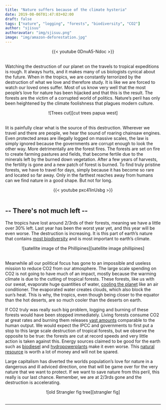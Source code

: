 ```yaml
---
title: "Nature suffers because of the climate hysteria"
date: 2019-08-06T01:47:03+02:00
draft: false
tags: ["nature", "logging", "forests", "biodiversity", "CO2"]
author: "sjisuu"
authoravatar: "img/sjisuu.png"
image: "img/amazon-deforestation.jpg"
---
```


<div align="center">{{< youtube 0DnvA5-Ndoc >}}</div><br>

Watching  the destruction of our planet on the travels to  tropical expeditions is rough. It always hurts, and it makes many of us biologists cynical about the future. When in the tropics, we are constantly terrorized by the destruction of what we love and therefore study. It is like we are forced to watch our loved ones suffer. Most of us know very well that the most people’s love for nature has been hijacked and that this is the result. The forests are the victim of a corrupted world of politics. Nature’s peril has only been heightened by the climate foolishness that plagues modern culture.

<div align="center">
![Trees cut][cut trees papua west]
</div><br>

Iit is painfully clear what is the source of this destruction. Wherever we travel and there are people, we hear the sound of roaring chainsaw engines. Even protected areas are illegally logged on massive scales, the law is simply ignored because the governments are corrupt enough to look the other way. More detrimentally are the forest fires. The forests are set on fire to create farming pastures and fields, that become fertile due to the minerals left by the burned down vegetation. After a few years of harvests, the fertility is gone and a new patch of forest is burned. To find truly pristine forests, we have to travel for days, simply because it has become so rare and located so far away. Only in the farthest reaches away from humans can we find nature in a good shape. But not for long.


<div align="center">{{< youtube pxc41inUsbg >}}</div><br>

## -- There's not much left --

The tropics have lost around 2/3rds of their forests, meaning we have a little over 30% left. Last year has been the worst year yet, and this year will be even worse. The destruction is increasing. It is this part of earth’s nature that contains [most biodiversity] and is most important to earth’s climate. 

<div align="center">
![satellite image of the Phillipines][satellite image phillipines]
</div><br>

Meanwhile all our political focus has gone to an impossible and useless mission to reduce CO2 from our atmosphere. The large scale spending on CO2 is not going to have much of an impact, mostly because the warming climate is due to the cutting of tropical forests. These forests, like us with our sweat, evaporate huge quantities of water, [cooling the planet] like an air conditioner. The evaporated water creates clouds, which also block the sun’s heat. This is why, the tropics, even though being closer to the equator than the hot deserts, are so much cooler than the deserts on earth.

If CO2 truly was really such big problem, logging and burning of these forests would have been stopped immediately. Living forests consume CO2 at great rates and burning them releases [vast amounts] comparable to the human output. We would expect the IPCC and governments to first put a stop to this large scale destruction of tropical forests, but we observe the opposite to be true: the forests are cut at record speeds and very little action is taken against this. Energy sources claimed to be good for the earth such as [biodiesel] and [hydropowerplants] make it even worse. This [natural resource] is worth a lot of money and will not be spared.

Large capitalism has diverted the worlds population’s love for nature in a dangerous and ill adviced direction, one that will be game over for the very nature that we want to protect. If we want to save nature from this peril, this really is our last chance. Remember, we are at 2/3rds gone and the destruction is accelerating.

<div align="center">
![old Strangler fig tree][strangler fig]
</div><br>

---
 
[most biodiversity]: http://www1.biologie.uni-hamburg.de/b-online/e56/56b.htm
[vast amounts]: https://psmag.com/environment/tropical-deforestation-leads-to-more-carbon-emissions
[natural resource]: https://globalforestatlas.yale.edu/forest-use-logging/logging
[cooling the planet]: https://www.livescience.com/4410-tropical-trees-cool-earth-effectively.html
[biodiesel]: https://globalforestatlas.yale.edu/theme/biofuels-and-tropical-forests
[hydropowerplants]: https://phys.org/news/2018-02-hydroelectric-greater-impact-amazon-basin.html
[cut trees papua west]: ../img/cut_trees_papua_west.jpg "Trees Cut down on Papua West"
[strangler fig]: ../img/stranglerfig_biak.jpg
[satellite image phillipines]: ../img/satellite_deforestation_phillipines.jpg "Satellite image showing the deforestation of the Phillipines"

